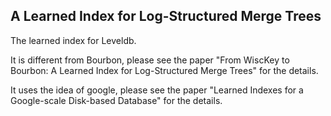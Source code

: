 ## A Learned Index for Log-Structured Merge Trees

The learned index for Leveldb.

It is different from Bourbon, please see the paper "From WiscKey to Bourbon: A Learned Index for
Log-Structured Merge Trees" for the details.

It uses the idea of google, please see the paper "Learned Indexes for a Google-scale Disk-based
Database" for the details.
